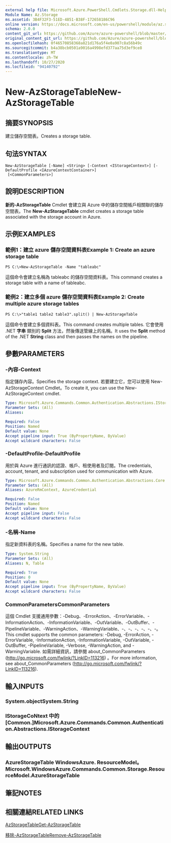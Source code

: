 ```yaml
---
external help file: Microsoft.Azure.PowerShell.Cmdlets.Storage.dll-Help.xml
Module Name: Az.Storage
ms.assetid: 3B4F32F3-51ED-4851-B38F-172658186C96
online version: https://docs.microsoft.com/en-us/powershell/module/az.storage/new-azstoragetable
schema: 2.0.0
content_git_url: https://github.com/Azure/azure-powershell/blob/master/src/Storage/Storage.Management/help/New-AzStorageTable.md
original_content_git_url: https://github.com/Azure/azure-powershell/blob/master/src/Storage/Storage.Management/help/New-AzStorageTable.md
ms.openlocfilehash: 0f46570858368a821d176a5f4e0a907c8a56b49c
ms.sourcegitcommit: b4a38bcb0501a9016a4998efd377aa75d3ef9ce8
ms.translationtype: MT
ms.contentlocale: zh-TW
ms.lasthandoff: 10/27/2020
ms.locfileid: "94140792"
---
```

# <span data-ttu-id="c4513-101">New-AzStorageTable</span><span class="sxs-lookup"><span data-stu-id="c4513-101">New-AzStorageTable</span></span>

## <span data-ttu-id="c4513-102">摘要</span><span class="sxs-lookup"><span data-stu-id="c4513-102">SYNOPSIS</span></span>
<span data-ttu-id="c4513-103">建立儲存空間表。</span><span class="sxs-lookup"><span data-stu-id="c4513-103">Creates a storage table.</span></span>

## <span data-ttu-id="c4513-104">句法</span><span class="sxs-lookup"><span data-stu-id="c4513-104">SYNTAX</span></span>

```
New-AzStorageTable [-Name] <String> [-Context <IStorageContext>] [-DefaultProfile <IAzureContextContainer>]
 [<CommonParameters>]
```

## <span data-ttu-id="c4513-105">說明</span><span class="sxs-lookup"><span data-stu-id="c4513-105">DESCRIPTION</span></span>
<span data-ttu-id="c4513-106">**新的-AzStorageTable** Cmdlet 會建立與 Azure 中的儲存空間帳戶相關聯的儲存空間表。</span><span class="sxs-lookup"><span data-stu-id="c4513-106">The **New-AzStorageTable** cmdlet creates a storage table associated with the storage account in Azure.</span></span>

## <span data-ttu-id="c4513-107">示例</span><span class="sxs-lookup"><span data-stu-id="c4513-107">EXAMPLES</span></span>

### <span data-ttu-id="c4513-108">範例1：建立 azure 儲存空間資料表</span><span class="sxs-lookup"><span data-stu-id="c4513-108">Example 1: Create an azure storage table</span></span>
```
PS C:\>New-AzStorageTable -Name "tableabc"
```

<span data-ttu-id="c4513-109">這個命令會建立名稱為 tableabc 的儲存空間資料表。</span><span class="sxs-lookup"><span data-stu-id="c4513-109">This command creates a storage table with a name of tableabc.</span></span>

### <span data-ttu-id="c4513-110">範例2：建立多個 azure 儲存空間資料表</span><span class="sxs-lookup"><span data-stu-id="c4513-110">Example 2: Create multiple azure storage tables</span></span>
```
PS C:\>"table1 table2 table3".split() | New-AzStorageTable
```

<span data-ttu-id="c4513-111">這個命令會建立多個資料表。</span><span class="sxs-lookup"><span data-stu-id="c4513-111">This command creates multiple tables.</span></span>
<span data-ttu-id="c4513-112">它會使用 .NET **字串** 類別的 **Split** 方法，然後傳送管線上的名稱。</span><span class="sxs-lookup"><span data-stu-id="c4513-112">It uses the **Split** method of the .NET **String** class and then passes the names on the pipeline.</span></span>

## <span data-ttu-id="c4513-113">參數</span><span class="sxs-lookup"><span data-stu-id="c4513-113">PARAMETERS</span></span>

### <span data-ttu-id="c4513-114">-內容</span><span class="sxs-lookup"><span data-stu-id="c4513-114">-Context</span></span>
<span data-ttu-id="c4513-115">指定儲存內容。</span><span class="sxs-lookup"><span data-stu-id="c4513-115">Specifies the storage context.</span></span>
<span data-ttu-id="c4513-116">若要建立它，您可以使用 New-AzStorageContext Cmdlet。</span><span class="sxs-lookup"><span data-stu-id="c4513-116">To create it, you can use the New-AzStorageContext cmdlet.</span></span>

```yaml
Type: Microsoft.Azure.Commands.Common.Authentication.Abstractions.IStorageContext
Parameter Sets: (All)
Aliases:

Required: False
Position: Named
Default value: None
Accept pipeline input: True (ByPropertyName, ByValue)
Accept wildcard characters: False
```

### <span data-ttu-id="c4513-117">-DefaultProfile</span><span class="sxs-lookup"><span data-stu-id="c4513-117">-DefaultProfile</span></span>
<span data-ttu-id="c4513-118">用於與 Azure 進行通訊的認證、帳戶、租使用者及訂閱。</span><span class="sxs-lookup"><span data-stu-id="c4513-118">The credentials, account, tenant, and subscription used for communication with Azure.</span></span>

```yaml
Type: Microsoft.Azure.Commands.Common.Authentication.Abstractions.Core.IAzureContextContainer
Parameter Sets: (All)
Aliases: AzureRmContext, AzureCredential

Required: False
Position: Named
Default value: None
Accept pipeline input: False
Accept wildcard characters: False
```

### <span data-ttu-id="c4513-119">-名稱</span><span class="sxs-lookup"><span data-stu-id="c4513-119">-Name</span></span>
<span data-ttu-id="c4513-120">指定新資料表的名稱。</span><span class="sxs-lookup"><span data-stu-id="c4513-120">Specifies a name for the new table.</span></span>

```yaml
Type: System.String
Parameter Sets: (All)
Aliases: N, Table

Required: True
Position: 0
Default value: None
Accept pipeline input: True (ByPropertyName, ByValue)
Accept wildcard characters: False
```

### <span data-ttu-id="c4513-121">CommonParameters</span><span class="sxs-lookup"><span data-stu-id="c4513-121">CommonParameters</span></span>
<span data-ttu-id="c4513-122">這個 Cmdlet 支援通用參數：-Debug、-ErrorAction、-ErrorVariable、-InformationAction、-InformationVariable、-OutVariable、-OutBuffer、-PipelineVariable、-WarningAction、-WarningVariable、-、-、-、-、-、-。</span><span class="sxs-lookup"><span data-stu-id="c4513-122">This cmdlet supports the common parameters: -Debug, -ErrorAction, -ErrorVariable, -InformationAction, -InformationVariable, -OutVariable, -OutBuffer, -PipelineVariable, -Verbose, -WarningAction, and -WarningVariable.</span></span> <span data-ttu-id="c4513-123">如需詳細資訊，請參閱 about_CommonParameters (http://go.microsoft.com/fwlink/?LinkID=113216) 。</span><span class="sxs-lookup"><span data-stu-id="c4513-123">For more information, see about_CommonParameters (http://go.microsoft.com/fwlink/?LinkID=113216).</span></span>

## <span data-ttu-id="c4513-124">輸入</span><span class="sxs-lookup"><span data-stu-id="c4513-124">INPUTS</span></span>

### <span data-ttu-id="c4513-125">System.object</span><span class="sxs-lookup"><span data-stu-id="c4513-125">System.String</span></span>

### <span data-ttu-id="c4513-126">IStorageCoNtext 中的 [Common.]</span><span class="sxs-lookup"><span data-stu-id="c4513-126">Microsoft.Azure.Commands.Common.Authentication.Abstractions.IStorageContext</span></span>

## <span data-ttu-id="c4513-127">輸出</span><span class="sxs-lookup"><span data-stu-id="c4513-127">OUTPUTS</span></span>

### <span data-ttu-id="c4513-128">AzureStorageTable WindowsAzure. ResourceModel。</span><span class="sxs-lookup"><span data-stu-id="c4513-128">Microsoft.WindowsAzure.Commands.Common.Storage.ResourceModel.AzureStorageTable</span></span>

## <span data-ttu-id="c4513-129">筆記</span><span class="sxs-lookup"><span data-stu-id="c4513-129">NOTES</span></span>

## <span data-ttu-id="c4513-130">相關連結</span><span class="sxs-lookup"><span data-stu-id="c4513-130">RELATED LINKS</span></span>

[<span data-ttu-id="c4513-131">AzStorageTable</span><span class="sxs-lookup"><span data-stu-id="c4513-131">Get-AzStorageTable</span></span>](./Get-AzStorageTable.md)

[<span data-ttu-id="c4513-132">移除-AzStorageTable</span><span class="sxs-lookup"><span data-stu-id="c4513-132">Remove-AzStorageTable</span></span>](./Remove-AzStorageTable.md)


